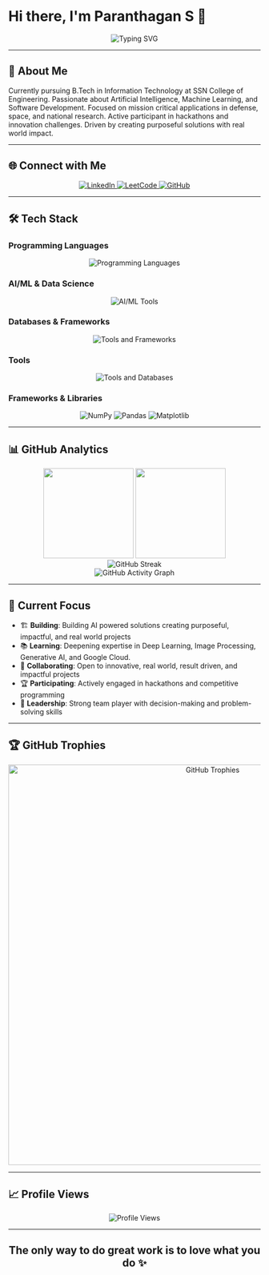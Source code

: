 # Hi there, I'm Paranthagan S 👋

<div align="center">
  <img src="https://readme-typing-svg.herokuapp.com?font=Fira+Code&weight=500&size=22&pause=1000&color=00D4FF&center=true&vCenter=true&width=600&lines=IT+Undergraduate+at+SSN+College;AI%2FML+Enthusiast;Hackathon+Innovator;Deep+Learning+and+GenAI+Explorer" alt="Typing SVG" />
</div>

---

## 🚀 About Me

Currently pursuing B.Tech in Information Technology at SSN College of Engineering. Passionate about Artificial Intelligence, Machine Learning, and Software Development. Focused on mission critical applications in defense, space, and national research. Active participant in hackathons and innovation challenges. Driven by creating purposeful solutions with real world impact.

---

## 🌐 Connect with Me

<div align="center">
  <a href="https://www.linkedin.com/in/paranthagan-s-6477b7257/" target="_blank">
    <img src="https://img.shields.io/badge/LinkedIn-0077B5?style=for-the-badge&logo=linkedin&logoColor=white" alt="LinkedIn"/>
  </a>
  <a href="https://leetcode.com/u/paranthagan_s/" target="_blank">
    <img src="https://img.shields.io/badge/LeetCode-FFA116?style=for-the-badge&logo=leetcode&logoColor=black" alt="LeetCode"/>
  </a>
  <a href="https://github.com/paranthagan78" target="_blank">
    <img src="https://img.shields.io/badge/GitHub-100000?style=for-the-badge&logo=github&logoColor=white" alt="GitHub"/>
  </a>
</div>

---

## 🛠️ Tech Stack

### Programming Languages
<div align="center">
  <img src="https://skillicons.dev/icons?i=python,html,css,c,java,js" alt="Programming Languages"/>
</div>

### AI/ML & Data Science
<div align="center">
  <img src="https://skillicons.dev/icons?i=sklearn,tensorflow,pytorch" alt="AI/ML Tools"/>
</div>

### Databases & Frameworks
<div align="center">
  <img src="https://skillicons.dev/icons?i=mysql,sqlite,flask,nodejs" alt="Tools and Frameworks"/>
</div>

### Tools
<div align="center">
  <img src="https://skillicons.dev/icons?i=github,arduino,vscode,anaconda" alt="Tools and Databases"/>
</div>

### Frameworks & Libraries
<div align="center">
  <img src="https://img.shields.io/badge/NumPy-013243?style=for-the-badge&logo=numpy&logoColor=white" alt="NumPy"/>
  <img src="https://img.shields.io/badge/Pandas-150458?style=for-the-badge&logo=pandas&logoColor=white" alt="Pandas"/>
  <img src="https://img.shields.io/badge/Matplotlib-11557c?style=for-the-badge&logo=matplotlib&logoColor=white" alt="Matplotlib"/>
</div>

---

## 📊 GitHub Analytics
<div align="center">
  <img height="180em" src="https://github-readme-stats.vercel.app/api?username=paranthagan78&show_icons=true&theme=tokyonight&include_all_commits=true&count_private=true&hide_border=true"/>
  <img height="180em" src="https://github-readme-stats.vercel.app/api/top-langs/?username=paranthagan78&layout=compact&langs_count=8&theme=tokyonight&hide_border=true"/>
</div>
<div align="center">
  <img src="https://github-readme-streak-stats.herokuapp.com/?user=paranthagan78&theme=dark&hide_border=true" alt="GitHub Streak"/>
</div>
<div align="center">
  <img src="https://github-readme-activity-graph.vercel.app/graph?username=paranthagan78&theme=tokyo-night&hide_border=true&area=true" alt="GitHub Activity Graph"/>
</div>

---

## 🎯 Current Focus

- 🏗️ **Building**: Building AI powered solutions creating purposeful, impactful, and real world projects
- 📚 **Learning**: Deepening expertise in Deep Learning, Image Processing, Generative AI, and Google Cloud.
- 🤝 **Collaborating**: Open to innovative, real world, result driven, and impactful projects
- 🏆 **Participating**: Actively engaged in hackathons and competitive programming
- 👥 **Leadership**: Strong team player with decision-making and problem-solving skills

---

## 🏆 GitHub Trophies

<p align="center">
  <img width="800" src="https://github-profile-trophy.vercel.app/?username=paranthagan78&theme=tokyonight&no-frame=true&no-bg=false&margin-w=4&title=Followers,Commits,Repositories,Experience" alt="GitHub Trophies"/>
</p>

---

## 📈 Profile Views

<div align="center">
  <img src="https://komarev.com/ghpvc/?username=paranthagan78&label=Profile%20views&color=0e75b6&style=for-the-badge" alt="Profile Views"/>
</div>

---

<div align="center">
  <h2>The only way to do great work is to love what you do ✨</h2>
</div>
